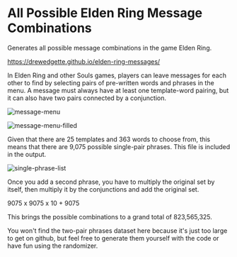 # All Possible Elden Ring Message Combinations
Generates all possible message combinations in the game Elden Ring.

https://drewedgette.github.io/elden-ring-messages/

In Elden Ring and other Souls games, players can leave messages for each other to find by selecting pairs of pre-written words and phrases in the menu. A message must always have at least one template-word pairing, but it can also have two pairs connected by a conjunction.

![message-menu](https://media.discordapp.net/attachments/652178351699787792/947554111333740624/IMG_1829.jpg?width=1191&height=670)

![message-menu-filled](https://media.discordapp.net/attachments/652178351699787792/947554112009044008/IMG_1828.jpg?width=1191&height=670)

Given that there are 25 templates and 363 words to choose from, this means that there are 9,075 possible single-pair phrases. This file is included in the output.

![single-phrase-list](https://media.discordapp.net/attachments/652178351699787792/947636147067179048/Screenshot_108.png?width=1270&height=671)

Once you add a second phrase, you have to multiply the original set by itself, then multiply it by the conjunctions and add the original set.

9075 x 9075 x 10 + 9075

This brings the possible combinations to a grand total of 823,565,325.

You won't find the two-pair phrases dataset here because it's just too large to get on github, but feel free to generate them yourself with the code or have fun using the randomizer.

